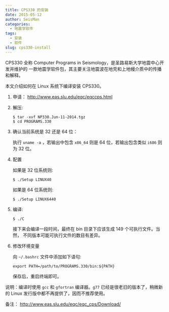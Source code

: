 ```yaml
---
title: CPS330 的安装
date: 2015-05-12
author: SeisMan
categories:
  - 地震学软件
tags:
  - 安装
  - 软件
slug: cps330-install
---
```


CPS330 全称 Computer Programs in Seismology，是圣路易斯大学地震中心开发并维护的
一款地震学软件包，其主要关注地震波在地壳和上地幔介质中的传播和解释。

本文介绍如何在 Linux 系统下编译安装 CPS330。

<!--more-->

1.  申请： <http://www.eas.slu.edu/eqc/eqccps.html>
2.  解压:

        $ tar -xvf NP330.Jun-11-2014.tgz
        $ cd PROGRAMS.330

3.  确认当前系统是 32 还是 64 位：

    执行 `uname -a` ，若输出中包含 `x86_64` 则是 64 位，若输出包含类似
    `i686` 则为 32 位。

4.  配置

    如果是 32 位系统则:

        $ ./Setup LINUX40

    如果是 64 位系统则:

        $ ./Setup LINUX6440

5.  编译:

        $ ./C

    接下来会编译一段时间，最终在 bin 目录下应该生成 149 个可执行文件。当然，
    不同版本可能可执行文件的数目有差异。

6.  修改环境变量

    向 `~/.bashrc` 文件中添加如下语句:

        export PATH=/path/to/PROGRAMS.330/bin:${PATH}

    保存后，重启终端即可。

说明：编译时使用 `gcc` 和 `gfortran` 编译器。`g77` 已经是很老旧的版本了，稍微新的
Linux 发行版中都不再提供了，因而不推荐使用。

备注： <http://www.eas.slu.edu/eqc/eqc_cps/Download/>
